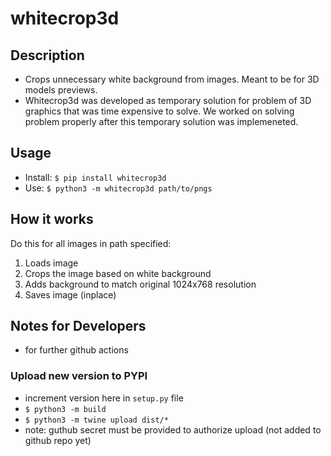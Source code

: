 # whitecrop3d
## Description
- Crops unnecessary white background from images. Meant to be for 3D models previews. 
- Whitecrop3d was developed as temporary solution for problem of 3D graphics that was time expensive to solve. We worked on solving problem properly after this temporary solution was implemeneted.
## Usage
- Install: `$ pip install whitecrop3d`
- Use: `$ python3 -m whitecrop3d path/to/pngs`
## How it works
Do this for all images in path specified:
1. Loads image
2. Crops the image based on white background
3. Adds background to match original 1024x768 resolution
4. Saves image (inplace)
## Notes for Developers
- for further github actions
### Upload new version to PYPI
- increment version here in `setup.py` file
- `$ python3 -m build`
- `$ python3 -m twine upload dist/*`
- note: guthub secret must be provided to authorize upload (not added to github repo yet)